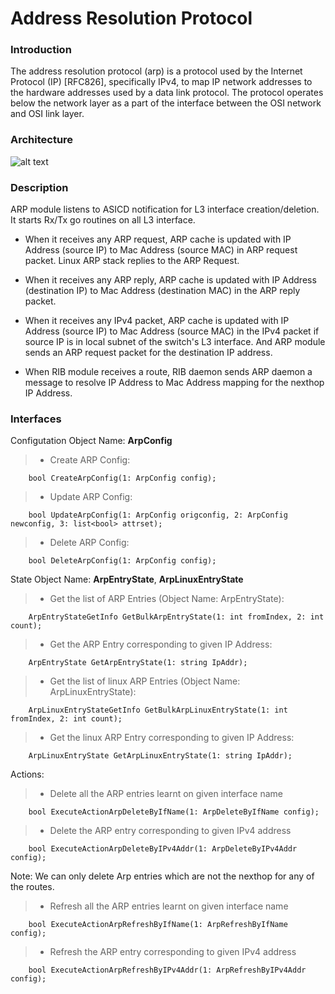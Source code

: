 # Address Resolution Protocol

### Introduction
The address resolution protocol (arp) is a protocol used by the Internet Protocol (IP) [RFC826], specifically IPv4, to map IP network addresses to the hardware addresses used by a data link protocol. The protocol operates below the network layer as a part of the interface between the OSI network and OSI link layer.


### Architecture
![alt text](https://github.com/SnapRoute/l3/blob/master/arp/docs/ARP.png "Architecture")

### Description

ARP module listens to ASICD notification for L3 interface creation/deletion. It starts Rx/Tx go routines on all L3 interface.

- When it receives any ARP request, ARP cache is updated with IP Address (source IP) to Mac Address (source MAC) in ARP request packet. Linux ARP stack replies to the ARP Request.

- When it receives any ARP reply, ARP cache is updated with IP Address (destination IP) to Mac Address (destination MAC) in the ARP reply packet.

- When it receives any IPv4 packet, ARP cache is updated with IP Address (source IP) to Mac Address (source MAC) in the IPv4 packet if source IP is in local subnet of the switch's L3 interface. And ARP module sends an ARP request packet for the destination IP address.

- When RIB module receives a route, RIB daemon sends ARP daemon a message to resolve IP Address to Mac Address mapping for the nexthop IP Address.

### Interfaces
Configutation Object Name: **ArpConfig**

> - Create ARP Config:

		bool CreateArpConfig(1: ArpConfig config);


>  - Update ARP Config:
	
		bool UpdateArpConfig(1: ArpConfig origconfig, 2: ArpConfig newconfig, 3: list<bool> attrset);


>  - Delete ARP Config: 

		bool DeleteArpConfig(1: ArpConfig config);

State Object Name: **ArpEntryState**, **ArpLinuxEntryState** 

>  - Get the list of ARP Entries (Object Name: ArpEntryState):

		ArpEntryStateGetInfo GetBulkArpEntryState(1: int fromIndex, 2: int count);


>  - Get the ARP Entry corresponding to given IP Address:

		ArpEntryState GetArpEntryState(1: string IpAddr);


>  - Get the list of linux ARP Entries (Object Name: ArpLinuxEntryState):

		ArpLinuxEntryStateGetInfo GetBulkArpLinuxEntryState(1: int fromIndex, 2: int count);


>  - Get the linux ARP Entry corresponding to given IP Address:

		ArpLinuxEntryState GetArpLinuxEntryState(1: string IpAddr);

Actions:

> - Delete all the ARP entries learnt on given interface name

		bool ExecuteActionArpDeleteByIfName(1: ArpDeleteByIfName config);


> - Delete the ARP entry corresponding to given IPv4 address

		bool ExecuteActionArpDeleteByIPv4Addr(1: ArpDeleteByIPv4Addr config);

Note: We can only delete Arp entries which are not the nexthop for any of the routes.

> - Refresh all the ARP entries learnt on given interface name

		bool ExecuteActionArpRefreshByIfName(1: ArpRefreshByIfName config);


> - Refresh the ARP entry corresponding to given IPv4 address

		bool ExecuteActionArpRefreshByIPv4Addr(1: ArpRefreshByIPv4Addr config);
